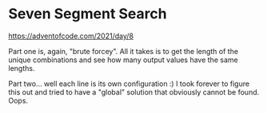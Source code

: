 Seven Segment Search
====================

https://adventofcode.com/2021/day/8

Part one is, again, "brute forcey". All it takes is to get the length of the unique combinations and see how many output
values have the same lengths.

Part two... well each line is its own configuration :) I took forever to figure this out and tried to have a "global"
solution that obviously cannot be found. Oops.
